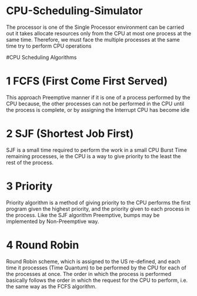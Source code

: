 # CPU-Scheduling-Simulator

The processor is one of the Single Processor environment can be carried out it takes allocate resources only from the CPU at most one process at the same time. Therefore, we must face the multiple processes at the same time try to perform CPU operations

#CPU Scheduling Algorithms

# 1 FCFS (First Come First Served)
This approach Preemptive manner if it is one of a process performed by the CPU because, the other processes can not be performed in the CPU until the process is complete, or by assigning the Interrupt CPU has become idle

# 2 SJF (Shortest Job First)
SJF is a small time required to perform the work in a small CPU Burst Time remaining processes, ie the CPU is a way to give priority to the least the rest of the process.

# 3 Priority
Priority algorithm is a method of giving priority to the CPU performs the first program given the highest priority, and the priority given to each process in the process. Like the SJF algorithm Preemptive, bumps may be implemented by Non-Preemptive way.

# 4 Round Robin
Round Robin scheme, which is assigned to the US re-defined, and each time it processes (Time Quantum) to be performed by the CPU for each of the processes at once. The order in which the process is performed basically follows the order in which the request for the CPU to perform, i.e. the same way as the FCFS algorithm. 

